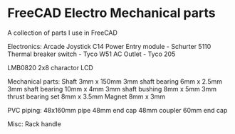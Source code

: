 FreeCAD Electro Mechanical parts
================================

A collection of parts I use in FreeCAD

Electronics:
Arcade Joystick
C14 Power Entry module - Schurter 5110
Thermal breaker switch - Tyco W51
AC Outlet - Tyco 205

LMB0820 2x8 charactor LCD

Mechanical parts:
Shaft 3mm x 150mm
3mm shaft bearing 6mm x 2.5mm
3mm shaft bearing 10mm x 4mm
3mm shaft bushing 8mm x 5mm
3mm thrust bearing set 8mm x 3.5mm
Magnet 8mm x 3mm



PVC piping:
48x160mm pipe
48mm end cap
48mm coupler
60mm end cap

Misc:
Rack handle